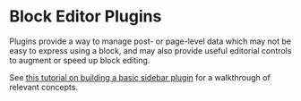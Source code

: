 # Block Editor Plugins

Plugins provide a way to manage post- or page-level data which may not be easy to express using a block, and may also provide useful editorial controls to augment or speed up block editing.

See [this tutorial on building a basic sidebar plugin](https://developer.wordpress.org/block-editor/tutorials/plugin-sidebar-0/) for a walkthrough of relevant concepts.
